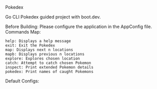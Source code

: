 Pokedex

Go CLI Pokedex guided project with boot.dev.

Before Building: Please configure the application in the AppConfig file.
Commands Map:

    help: Displays a help message
    exit: Exit the Pokedex
    map: Displays next n locations
    mapb: Displays previous n locations
    explore: Explores chosen location
    catch: Attempt to catch chosen Pokemon
    inspect: Print extended Pokemon details
    pokedex: Print names of caught Pokemons

Default Configs:
